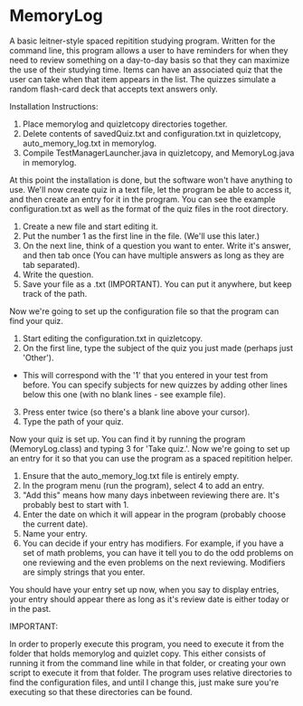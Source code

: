 # MemoryLog
A basic leitner-style spaced repitition studying program. Written for the command line, this program allows a user to have reminders for when they need to review something on a day-to-day basis so that they can maximize the use of their studying time. Items can have an associated quiz that the user can take when that item appears in the list. The quizzes simulate a random flash-card deck that accepts text answers only.
  
Installation Instructions:

1. Place memorylog and quizletcopy directories together.
2. Delete contents of savedQuiz.txt and configuration.txt in quizletcopy, auto_memory_log.txt in memorylog.
3. Compile TestManagerLauncher.java in quizletcopy, and MemoryLog.java in memorylog.

At this point the installation is done, but the software won't have anything to use. We'll now create quiz in a text file, let the program be able to access it, and then create an entry for it in the program. You can see the example configuration.txt as well as the format of the quiz files in the root directory.

1. Create a new file and start editing it.
2. Put the number 1 as the first line in the file. (We'll use this later.)
3. On the next line, think of a question you want to enter. Write it's answer, and then tab once (You can have multiple answers as long as they are tab separated).
4. Write the question.
5. Save your file as a .txt (IMPORTANT). You can put it anywhere, but keep track of the path.

Now we're going to set up the configuration file so that the program can find your quiz.

1. Start editing the configuration.txt in quizletcopy.
2. On the first line, type the subject of the quiz you just made (perhaps just 'Other').
  - This will correspond with the '1' that you entered in your test from before. You can specify subjects for new quizzes by adding other lines below this one (with no blank lines - see example file).
3. Press enter twice (so there's a blank line above your cursor).
4. Type the path of your quiz.

Now your quiz is set up. You can find it by running the program (MemoryLog.class) and typing 3 for 'Take quiz.'. Now we're going to set up an entry for it so that you can use the program as a spaced repitition helper.

1. Ensure that the auto_memory_log.txt file is entirely empty.
2. In the program menu (run the program), select 4 to add an entry.
3. "Add this" means how many days inbetween reviewing there are. It's probably best to start with 1.
4. Enter the date on which it will appear in the program (probably choose the current date).
5. Name your entry.
6. You can decide if your entry has modifiers. For example, if you have a set of math problems, you can have it tell you to do the odd problems on one reviewing and the even problems on the next reviewing. Modifiers are simply strings that you enter.

You should have your entry set up now, when you say to display entries, your entry should appear there as long as it's review date is either today or in the past.

IMPORTANT:

In order to properly execute this program, you need to execute it from the folder that holds memorylog and quizlet copy. This either consists of running it from the command line while in that folder, or creating your own script to execute it from that folder. The program uses relative directories to find the configuration files, and until I change this, just make sure you're executing so that these directories can be found.
